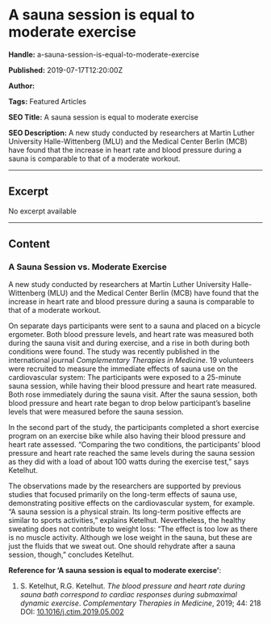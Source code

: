 # A sauna session is equal to moderate exercise

**Handle:** a-sauna-session-is-equal-to-moderate-exercise

**Published:** 2019-07-17T12:20:00Z

**Author:**  

**Tags:** Featured Articles

**SEO Title:** A sauna session is equal to moderate exercise

**SEO Description:** A new study conducted by researchers at Martin Luther University Halle-Wittenberg (MLU) and the Medical Center Berlin (MCB) have found that the increase in heart rate and blood pressure during a sauna is comparable to that of a moderate workout.

---

## Excerpt

No excerpt available

---

## Content

### A Sauna Session vs. Moderate Exercise

A new study conducted by researchers at Martin Luther University Halle-Wittenberg (MLU) and the Medical Center Berlin (MCB) have found that the increase in heart rate and blood pressure during a sauna is comparable to that of a moderate workout.

On separate days participants were sent to a sauna and placed on a bicycle ergometer. Both blood pressure levels, and heart rate was measured both during the sauna visit and during exercise, and a rise in both during both conditions were found. The study was recently published in the international journal *Complementary Therapies in Medicine*. 19 volunteers were recruited to measure the immediate effects of sauna use on the cardiovascular system: The participants were exposed to a 25-minute sauna session, while having their blood pressure and heart rate measured. Both rose immediately during the sauna visit. After the sauna session, both blood pressure and heart rate began to drop below participant’s baseline levels that were measured before the sauna session.

In the second part of the study, the participants completed a short exercise program on an exercise bike while also having their blood pressure and heart rate assessed. “Comparing the two conditions, the participants’ blood pressure and heart rate reached the same levels during the sauna session as they did with a load of about 100 watts during the exercise test,” says Ketelhut.

The observations made by the researchers are supported by previous studies that focused primarily on the long-term effects of sauna use, demonstrating positive effects on the cardiovascular system, for example. “A sauna session is a physical strain. Its long-term positive effects are similar to sports activities,” explains Ketelhut. Nevertheless, the healthy sweating does not contribute to weight loss: “The effect is too low as there is no muscle activity. Although we lose weight in the sauna, but these are just the fluids that we sweat out. One should rehydrate after a sauna session, though,” concludes Ketelhut.

**Reference for ‘A sauna session is equal to moderate exercise’**:
1. S. Ketelhut, R.G. Ketelhut. *The blood pressure and heart rate during sauna bath correspond to cardiac responses during submaximal dynamic exercise*. *Complementary Therapies in Medicine*, 2019; 44: 218 DOI: [10.1016/j.ctim.2019.05.002](http://dx.doi.org/10.1016/j.ctim.2019.05.002)

